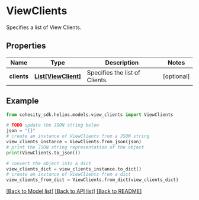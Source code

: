 # ViewClients

Specifies a list of View Clients.

## Properties

Name | Type | Description | Notes
------------ | ------------- | ------------- | -------------
**clients** | [**List[ViewClient]**](ViewClient.md) | Specifies the list of Clients. | [optional] 

## Example

```python
from cohesity_sdk.helios.models.view_clients import ViewClients

# TODO update the JSON string below
json = "{}"
# create an instance of ViewClients from a JSON string
view_clients_instance = ViewClients.from_json(json)
# print the JSON string representation of the object
print(ViewClients.to_json())

# convert the object into a dict
view_clients_dict = view_clients_instance.to_dict()
# create an instance of ViewClients from a dict
view_clients_from_dict = ViewClients.from_dict(view_clients_dict)
```
[[Back to Model list]](../README.md#documentation-for-models) [[Back to API list]](../README.md#documentation-for-api-endpoints) [[Back to README]](../README.md)


